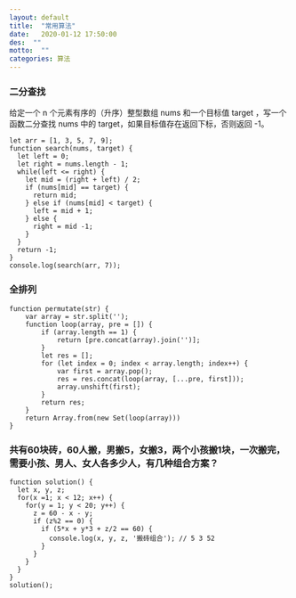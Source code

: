 ```yaml
---
layout: default
title:  "常用算法"
date:   2020-01-12 17:50:00
des:  ""
motto:  ""
categories: 算法
---
```


### 二分查找

给定一个 n 个元素有序的（升序）整型数组 nums 和一个目标值 target ，写一个函数二分查找 nums 中的 target，如果目标值存在返回下标，否则返回 -1。

    let arr = [1, 3, 5, 7, 9];
    function search(nums, target) {
      let left = 0;
      let right = nums.length - 1;
      while(left <= right) {
        let mid = (right + left) / 2;
        if (nums[mid] == target) {
          return mid;
        } else if (nums[mid] < target) {
          left = mid + 1;
        } else {
          right = mid -1;
        }
      }
      return -1;
    }
    console.log(search(arr, 7));
    
### 全排列

    function permutate(str) {
        var array = str.split('');
        function loop(array, pre = []) {
            if (array.length == 1) {
                return [pre.concat(array).join('')];
            }
            let res = [];
            for (let index = 0; index < array.length; index++) {
                var first = array.pop();
                res = res.concat(loop(array, [...pre, first]));
                array.unshift(first);
            }
            return res;
        }
        return Array.from(new Set(loop(array)))
    }
    
### 


### 共有60块砖，60人搬，男搬5，女搬3，两个小孩搬1块，一次搬完，需要小孩、男人、女人各多少人，有几种组合方案？

    function solution() {
      let x, y, z;
      for(x =1; x < 12; x++) {
        for(y = 1; y < 20; y++) {
          z = 60 - x - y;
          if (z%2 == 0) {
            if (5*x + y*3 + z/2 == 60) {
              console.log(x, y, z, '搬砖组合'); // 5 3 52
            }
          }
        }
      }
    }
    solution();

